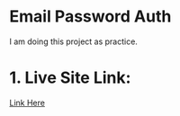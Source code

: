 # Email Password Auth

I am doing this project as practice.

# 1. Live Site Link:

[Link Here](https://email-password.netlify.app/)
